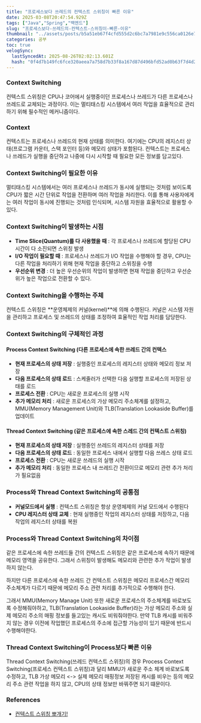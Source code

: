 ```yaml
---
title: "프로세스보다 쓰레드의 컨텍스트 스위칭이 빠른 이유"
date: 2025-03-08T20:47:54.929Z
tags: ["Java","Spring","백엔드"]
slug: "프로세스보다-쓰레드의-컨텍스트-스위칭이-빠른-이유"
thumbnail: "../assets/posts/b5a51eb67f4cfd555d2c6bc7a7981e9c556ca0126e76803507b7cfdaeca765df.png"
categories: 공부
toc: true
velogSync:
  lastSyncedAt: 2025-08-26T02:02:13.601Z
  hash: "0f4d7b149fc6fce320aeea7a758d7b33f8a167d87d496bfd52ad0b63f7d4d26a"
---
```


### Context Switching
컨텍스트 스위칭은 CPU나 코어에서 실행중이던 프로세스나 쓰레드가 다른 프로세스나 쓰레드로 교체되는 과정이다. 이는 멀티태스킹 시스템에서 여러 작업을 효율적으로 관리하기 위해 필수적인 메커니즘이다.

### Context
컨텍스트는 프로세스나 쓰레드의 현재 상태를 의미한다. 여기에는 CPU의 레지스터 상태(프로그램 카운터, 스택 포인터 등)와 메모리 상태가 포함된다. 컨텍스트는 프로세스나 쓰레드가 실행을 중단하고 나중에 다시 시작할 때 필요한 모든 정보를 담고있다.

### Context Switching이 필요한 이유
멀티태스킹 시스템에서는 여러 프로세스나 쓰레드가 동시에 실행되는 것처럼 보이도록 CPU가 짧은 시간 단위로 작업을 전환하며 여러 작업을 처리한다. 이를 통해 사용자에게는 여러 작업이 동시에 진행되는 것처럼 인식되며, 시스템 자원을 효율적으로 활용할 수 있다.

### Context Switching이 발생하는 시점
- **Time Slice(Quantum)를 다 사용했을 때**
: 각 프로세스나 쓰레드에 할당된 CPU시간이 다 소진되면 스위칭 발생
- **I/O 작업이 필요할 때**
: 프로세스나 쓰레드가 I/O 작업을 수행해야 할 경우, CPU는 다른 작업을 처리하기 위해 현재 작업을 중단하고 스위칭을 수행
- **우선순위 변경**
: 더 높은 우선순위의 작업이 발생하면 현재 작업을 중단하고 우선순위가 높은 작업으로 전환할 수 있다.

### Context Switching을 수행하는 주체
컨텍스트 스위칭은 **운영체제의 커널(kernel)**에 의해 수행된다. 커널은 시스템 자원을 관리하고 프로세스 및 쓰레드의 상태를 조정하여 효율적인 작업 처리를 담당한다.

### Context Switching의 구체적인 과정
#### Process Context Switching (다른 프로세스에 속한 쓰레드 간의 컨텍스 
- **현재 프로세스의 상태 저장** : 실행중인 프로세스의 레지스터 상태와 메모리 정보 저장
- **다음 프로세스의 상태 로드** : 스케줄러가 선택한 다음 실행할 프로세스의 저장된 상태를 로드
- **프로세스 전환** : CPU는 새로운 프로세스의 실행 시작
- **추가 메모리 처리** : 새로운 프로세스의 가상 메모리 주소체계를 설정하고, MMU(Memory Management Unit)와 TLB(Translation Lookaside Buffer)를 업데이트

#### Thread Context Switching (같은 프로세스에 속한 스레드 간의 컨텍스트 스위칭)
- **현재 프로세스의 상태 저장** : 실행중인 쓰레드의 레지스터 상태를 저장
- **다음 프로세스의 상태 로드** : 동일한 프로세스 내에서 실행할 다음 쓰레스 상태 로드
- **프로세스 전환** : CPU는 새로운 쓰레드의 실행 시작
- **추가 메모리 처리** : 동일한 프로세스 내 쓰레드간 전환이므로 메모리 관련 추가 처리가 필요없음

### Process와 Thread Context Switching의 공통점
- **커널모드에서 실행** : 컨텍스트 스위칭은 항상 운영체제의 커널 모드에서 수행된다
- **CPU 레지스터 상태 교체** : 현재 실행중인 작업의 레지스터 상태를 저장하고, 다음 작업의 레지스터 상태를 복원

### Process와 Thread Context Switching의 차이점
같은 프로세스에 속한 쓰레드들 간의 컨텍스트 스위칭은 같은 프로세스에 속하기 때문에 메모리 영역을 공유한다. 그래서 스위칭이 발생해도 메모리와 관련한 추가 작업이 발생하지 않는다. 

하지만 다른 프로세스에 속한 쓰레드 간 컨텍스트 스위칭은 메모리 프로세스간 메모리 주소체계가 다르기 때문에 메모리 주소 관련 처리를 추가적으로 수행해야 한다.

그래서 MMU(Memory Manage Unit) 또한 새로운 프로세스의 주소체계를 바로보도록 수정해줘야하고, TLB(Translation Lookaside Buffer)라는 가상 메모리 주소와 실제 메모리 주소의 매핑 정보를 들고있는 캐시도 비워줘야한다. 만약 TLB 캐시를 비워주지 않는 경우 이전에 작업했던 프로세스의 주소에 접근할 가능성이 있기 때문에 반드시 수행해야한다.

### Thread Context Switching이 Process보다 빠른 이유
Thread Context Switching(쓰레드 컨텍스트 스위칭)의 경우 Process Context Switching(프로세스 컨텍스트 스위칭)과 달리 MMU가 새로운 주소 체계 바로보도록 수정하고, TLB 가상 메모리 <-> 실제 메모리 매핑정보 저장된 캐시를 비우는 등의 메모리 주소 관련 작업을 하지 않고, CPU의 상태 정보만 바꿔주면 되기 떄문이다.

### References
- [컨텍스트 스위칭 뽀개기!](https://www.youtube.com/watch?v=Xh9Nt7y07FE&list=PLcXyemr8ZeoQOtSUjwaer0VMJSMfa-9G-&index=5)